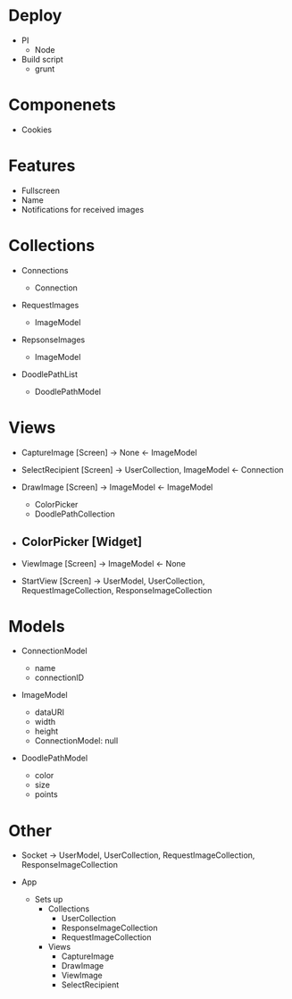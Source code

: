 
# Deploy
* PI
  - Node
* Build script
  - grunt


# Componenets
* Cookies


# Features
* Fullscreen
* Name
* Notifications for received images 





# ###
# Collections
* Connections
  - Connection

* RequestImages
  - ImageModel

* RepsonseImages
  - ImageModel

* DoodlePathList
  - DoodlePathModel

# ###
# Views
* CaptureImage [Screen]
  -> None
  <- ImageModel

* SelectRecipient [Screen]
  -> UserCollection, ImageModel
  <- Connection

* DrawImage [Screen]
  -> ImageModel
  <- ImageModel
  - ColorPicker
  - DoodlePathCollection

* ColorPicker [Widget]
  - 

* ViewImage [Screen]
  -> ImageModel
  <- None

* StartView [Screen]
  -> UserModel, UserCollection, RequestImageCollection, ResponseImageCollection
  

# ###
# Models
* ConnectionModel
  - name
  - connectionID

* ImageModel
  - dataURI
  - width
  - height
  - ConnectionModel: null 

* DoodlePathModel
  - color
  - size
  - points


# ###
# Other
* Socket
  -> UserModel, UserCollection, RequestImageCollection, ResponseImageCollection

* App
  - Sets up
    + Collections
      * UserCollection
      * ResponseImageCollection
      * RequestImageCollection
    + Views
      * CaptureImage
      * DrawImage
      * ViewImage
      * SelectRecipient